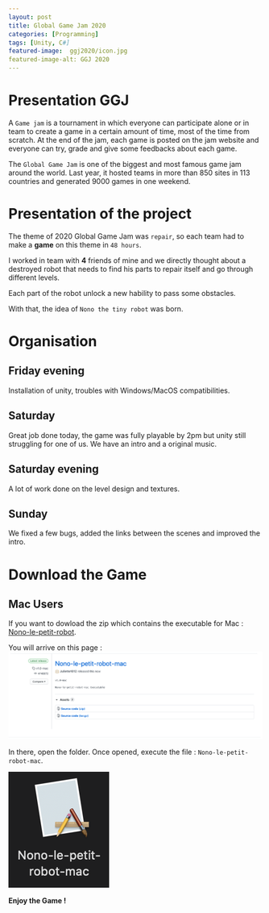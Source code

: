 ```yaml
---
layout: post
title: Global Game Jam 2020
categories: [Programming]
tags: [Unity, C#]
featured-image:  ggj2020/icon.jpg
featured-image-alt: GGJ 2020
---
```


# Presentation GGJ

A `Game jam` is a tournament in which everyone can participate alone or in team to create a game in a certain amount of time, most of the time from scratch.
At the end of the jam, each game is posted on the jam website and everyone can try, grade and give some feedbacks about each game.

The `Global Game Jam` is one of the biggest and most famous game jam around the world. Last year, it hosted teams in more than 850 sites in 113 countries and generated 9000 games in one weekend.

# Presentation of the project

The theme of 2020 Global Game Jam was  `repair`, so each team had to make a **game** on this theme in `48 hours`.  

I worked in team with **4** friends of mine and we directly thought about a destroyed robot that needs to find his parts to repair itself and go through different levels.  

Each part of the robot unlock a new hability to pass some obstacles.  

With that, the idea of `Nono the tiny robot` was born.

# Organisation

## Friday evening 

Installation of unity, troubles with Windows/MacOS compatibilities.

## Saturday

Great job done today, the game was fully playable by 2pm but unity still struggling for one of us. We have an intro and a original music.  

## Saturday evening 

A lot of work done on the level design and textures. 

## Sunday 

We fixed a few bugs, added the links between the scenes and improved the intro.

# Download the Game

## Mac Users

If you want to dowload the zip which contains the executable for Mac : [Nono-le-petit-robot](https://github.com/Juliette1012/Nono-release/releases/tag/v1.0-mac/dowload).

You will arrive on this page : 
![Mac release](/assets/img/ggj2020/release-mac.png)

In there, open the folder. Once opened, execute the file : `Nono-le-petit-robot-mac`.

![Mac executable](/assets/img/ggj2020/executable-mac.png)

**Enjoy the Game !**